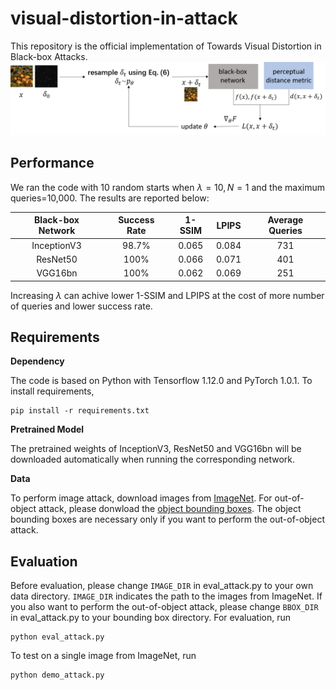 # visual-distortion-in-attack
This repository is the official implementation of Towards Visual Distortion in Black-box Attacks.
![framework](model.png)

## Performance

We ran the code with 10 random starts when $\lambda=10, N=1$ and the maximum queries=10,000. The results are reported below: 

| Black-box Network | Success Rate | 1-SSIM | LPIPS | Average Queries |
| :-:| :-: | :-: | :-:| :-: |
|    InceptionV3    |    98.7\%    | 0.065  | 0.084 |       731       |
|     ResNet50      |    100\%     | 0.066  | 0.071 |       401       |
|      VGG16bn      |    100\%     | 0.062  | 0.069 |       251       |

Increasing $\lambda$ can achive lower 1-SSIM and LPIPS at the cost of more number of queries and lower success rate.

## Requirements

**Dependency**

The code is based on Python with Tensorflow 1.12.0 and PyTorch 1.0.1. To install requirements,

```setup
pip install -r requirements.txt
```
**Pretrained Model**

The pretrained weights of InceptionV3, ResNet50 and VGG16bn will be downloaded automatically when running the corresponding network.

**Data**

To perform image attack, download images from [ImageNet](http://www.image-net.org/archive/stanford/fall11_whole.tar). For out-of-object attack, please donwload the [object bounding boxes](https://academictorrents.com/download/dfa9ab2528ce76b907047aa8cf8fc792852facb9.torrent). The object bounding boxes are necessary only if you want to perform the out-of-object attack. 

## Evaluation

Before evaluation, please change `IMAGE_DIR` in eval_attack.py to your own data directory. `IMAGE_DIR` indicates the path to the images from ImageNet. If you also want to perform the out-of-object attack, please change `BBOX_DIR` in eval_attack.py to your bounding box directory. For evaluation, run

```eval
python eval_attack.py
```

To test on a single image from ImageNet, run
```test
python demo_attack.py
```
